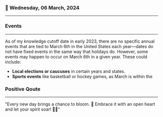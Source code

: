 ### 📅 Wednesday, 06 March, 2024
------
### Events
------
As of my knowledge cutoff date in early 2023, there are no specific annual events that are tied to March 6th in the United States each year—dates do not have fixed events in the same way that holidays do. However, some events may happen to occur on March 6th in a given year. These could include:

- **Local elections or caucuses** in certain years and states.
- **Sports events** like basketball or hockey games, as March is within the
### Positive Qoute
------
"Every new day brings a chance to bloom. 🌺 Embrace it with an open heart and let your spirit soar! 🚀✨"
